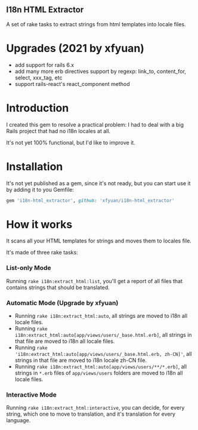 I18n HTML Extractor
---------------

A set of rake tasks to extract strings from html templates into locale files.

# Upgrades (2021 by xfyuan)

- add support for rails 6.x
- add many more erb directives support by regexp: link_to, content_for, select, xxx_tag, etc
- support rails-react's react_component method

# Introduction

I created this gem to resolve a practical problem: I had to deal with a big Rails project that had no i18n locales at all.

It's not yet 100% functional, but I'd like to improve it.

# Installation

It's not yet published as a gem, since it's not ready, but you can start use it by adding it to you Gemfile:

```ruby
gem 'i18n-html_extractor', github: 'xfyuan/i18n-html_extractor'
```

# How it works

It scans all your HTML templates for strings and moves them to locales file.

It's made of three rake tasks:

### List-only Mode

Running `rake i18n:extract_html:list`, you'll get a report of all files that contains strings that should be translated.

### Automatic Mode (Upgrade by xfyuan)

- Running `rake i18n:extract_html:auto`, all strings are moved to i18n all locale files.
- Running `rake i18n:extract_html:auto[app/views/users/_base.html.erb]`, all strings in that file are moved to i18n all locale files.
- Running `rake 'i18n:extract_html:auto[app/views/users/_base.html.erb, zh-CN]'`, all strings in that file are moved to i18n locale zh-CN file.
- Running `rake i18n:extract_html:auto[app/views/users/**/*.erb]`, all strings in `*.erb` files of `app/views/users` folders are moved to i18n all locale files.

### Interactive Mode

Running `rake i18n:extract_html:interactive`, you can decide, for every string, which one to move to translation, and it's translation for every language.
